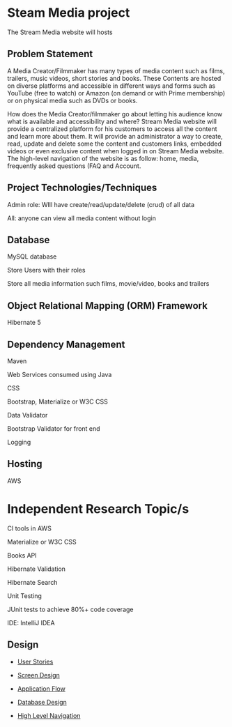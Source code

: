 # Steam Media project
The Stream Media website will hosts
## Problem Statement
A Media Creator/Filmmaker has many types of media content such as films,
trailers, music videos, short stories and books.
These Contents are hosted on diverse platforms and accessible in
different ways and forms such as YouTube (free to watch) or Amazon (on demand
or with Prime membership) or on physical media such as DVDs or books.



How does the Media Creator/filmmaker go about letting his audience
know what is available and accessibility and where? Stream Media website
will provide a centralized platform for his customers to access
all the content and learn more about them. It will provide an administrator
a way to create, read, update and delete some the content and customers
links, embedded videos or even exclusive content when logged in on
Stream Media website. The high-level navigation of the website is as follow:
home, media, frequently asked questions (FAQ and Account.

## Project Technologies/Techniques
Admin role: WIll have create/read/update/delete (crud) of all data

All: anyone can view all media content without login
##  Database
MySQL database

Store Users with their roles

Store all media information such films, movie/video, books and trailers
## Object Relational Mapping (ORM)  Framework
Hibernate 5
## Dependency Management
Maven

Web Services consumed using Java

CSS

Bootstrap, Materialize or W3C CSS

Data Validator

Bootstrap Validator for front end

Logging

## Hosting
AWS
# Independent Research Topic/s
CI tools in AWS

Materialize or W3C CSS

Books API

Hibernate Validation

Hibernate Search

Unit Testing

JUnit tests to achieve 80%+ code coverage

IDE: IntelliJ IDEA
## Design
* [User Stories](projectDesigns/userStories.md)
* [Screen Design](projectDesigns/Screens.md)

* [Application Flow](projectDesigns/applicationFlow.md)

* [Database Design](projectDesigns/databaseDimagesiagram.png)
* [High  Level Navigation](projectDesigns/image.png)